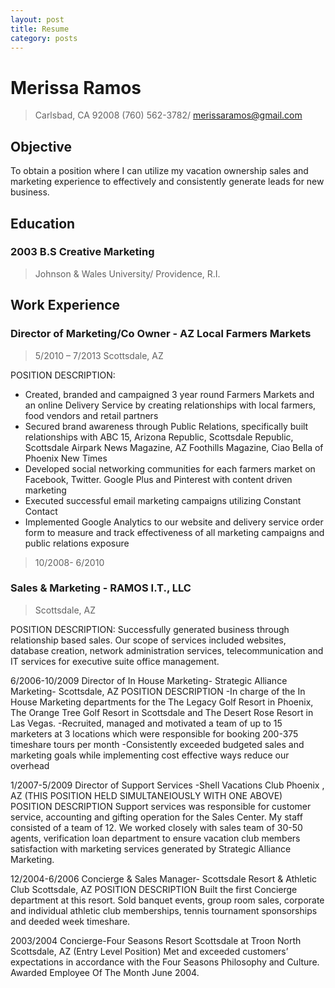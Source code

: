 ```yaml
---
layout: post
title: Resume
category: posts
---
```


# Merissa Ramos
> Carlsbad, CA 92008 (760) 562-3782/
> [merissaramos@gmail.com][email]

## Objective
To obtain a position where I can utilize my vacation ownership sales and marketing experience to effectively and consistently generate leads for new business.

## Education
### 2003 B.S Creative Marketing
> Johnson & Wales University/
> Providence, R.I.

## Work Experience

### Director of Marketing/Co Owner - AZ Local Farmers Markets
> 5/2010 – 7/2013
> Scottsdale, AZ

POSITION DESCRIPTION:
- Created, branded and campaigned 3 year round Farmers Markets and an online Delivery Service by creating relationships with local farmers, food vendors and retail partners
- Secured brand awareness through Public Relations, specifically built relationships with ABC 15, Arizona Republic, Scottsdale Republic, Scottsdale Airpark News Magazine, AZ Foothills Magazine, Ciao Bella of Phoenix New Times
- Developed social networking communities for each farmers market on Facebook, Twitter. Google Plus and Pinterest with content driven marketing
- Executed successful email marketing campaigns utilizing Constant Contact
- Implemented Google Analytics to our website and delivery service order form to measure and track effectiveness of all marketing campaigns and public relations exposure

> 10/2008- 6/2010
### Sales & Marketing - RAMOS I.T., LLC
> Scottsdale, AZ

POSITION DESCRIPTION:
Successfully generated business through relationship based sales. Our scope of services included websites, database creation, network administration services, telecommunication and IT services for executive suite office management.

6/2006-10/2009
Director of In House Marketing- Strategic Alliance Marketing- Scottsdale, AZ
POSITION DESCRIPTION
-In charge of the In House Marketing departments for the The Legacy Golf Resort in Phoenix, The Orange Tree Golf Resort in Scottsdale and The Desert Rose Resort in Las Vegas.
-Recruited, managed and motivated a team of up to 15 marketers at 3 locations which were responsible for booking 200-375 timeshare tours per month
-Consistently exceeded budgeted sales and marketing goals while implementing cost effective ways reduce our overhead

1/2007-5/2009
Director of Support Services -Shell Vacations Club Phoenix , AZ (THIS POSITION HELD SIMULTANEIOUSLY WITH ONE ABOVE)
POSITION DESCRIPTION Support services was responsible for customer service, accounting and gifting operation for the Sales Center.
My staff consisted of a team of 12. We worked closely with sales team of 30-50 agents, verification loan department to ensure vacation club members satisfaction with marketing services generated by Strategic Alliance Marketing.

12/2004-6/2006 Concierge & Sales Manager- Scottsdale Resort & Athletic Club Scottsdale, AZ
POSITION DESCRIPTION Built the first Concierge department at this resort. Sold banquet events, group room sales, corporate  and individual athletic club memberships, tennis tournament sponsorships and deeded week timeshare.

2003/2004 Concierge-Four Seasons Resort Scottsdale at Troon North Scottsdale, AZ (Entry Level Position)
Met and exceeded customers’ expectations in accordance with the Four Seasons Philosophy and Culture.
Awarded Employee Of The Month June 2004.



[email]: mailto://merissaramos@gmail.com
